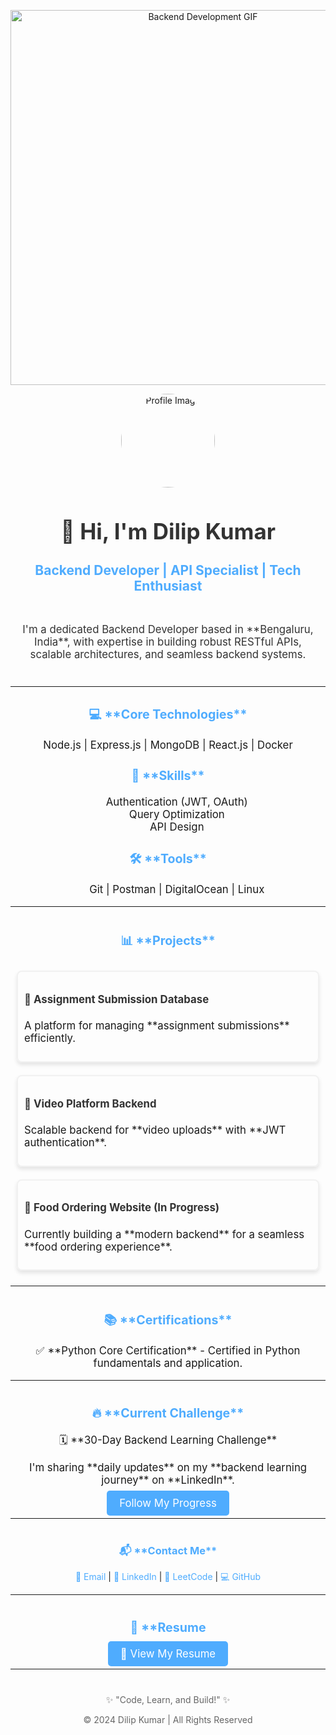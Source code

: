 <p align="center">
  <img src="https://media.giphy.com/media/u1WhXLjwgcXpHJBMRM/giphy.gif" width="600" alt="Backend Development GIF">
</p>

<div style="text-align: center;">
  <img src="https://example.com/path/to/your-image.jpg" alt="Profile Image" style="width: 150px; border-radius: 50%;">
  <h1 style="font-size: 2.5em; color: #333;">👋 Hi, I'm Dilip Kumar</h1>
  <h2 style="font-size: 1.5em; color: #4facfe;">Backend Developer | API Specialist | Tech Enthusiast</h2>
</div>

<div style="margin-top: 20px; font-size: 1.2em; color: #333; padding: 10px;">
  <p style="text-align: center;">I'm a dedicated Backend Developer based in **Bengaluru, India**, with expertise in building robust RESTful APIs, scalable architectures, and seamless backend systems.</p>
</div>

---

<div style="text-align: center; font-size: 1.2em; margin-top: 30px;">
  <h3 style="color: #4facfe;">💻 **Core Technologies**</h3>
  <p>Node.js | Express.js | MongoDB | React.js | Docker</p>
  
  <h3 style="color: #4facfe;">🔑 **Skills**</h3>
  <ul style="list-style-type: none;">
    <li>Authentication (JWT, OAuth)</li>
    <li>Query Optimization</li>
    <li>API Design</li>
  </ul>
  
  <h3 style="color: #4facfe;">🛠 **Tools**</h3>
  <ul style="list-style-type: none;">
    <li>Git | Postman | DigitalOcean | Linux</li>
  </ul>
</div>

---

<div style="text-align: center; font-size: 1.2em; margin-top: 40px;">
  <h3 style="color: #4facfe;">📊 **Projects**</h3>
  <div style="display: inline-block; text-align: left; margin: 10px; border: 2px solid #f1f1f1; padding: 10px; border-radius: 8px; box-shadow: 0 4px 6px rgba(0, 0, 0, 0.1);">
    <h4><a href="https://github.com/dkconnect10/AssignmentSubmissionDB" style="text-decoration: none; color: #333;">📌 Assignment Submission Database</a></h4>
    <p>A platform for managing **assignment submissions** efficiently.</p>
  </div>
  
  <div style="display: inline-block; text-align: left; margin: 10px; border: 2px solid #f1f1f1; padding: 10px; border-radius: 8px; box-shadow: 0 4px 6px rgba(0, 0, 0, 0.1);">
    <h4><a href="https://github.com/dkconnect10/Video-Platform-Backend-" style="text-decoration: none; color: #333;">📌 Video Platform Backend</a></h4>
    <p>Scalable backend for **video uploads** with **JWT authentication**.</p>
  </div>
  
  <div style="display: inline-block; text-align: left; margin: 10px; border: 2px solid #f1f1f1; padding: 10px; border-radius: 8px; box-shadow: 0 4px 6px rgba(0, 0, 0, 0.1);">
    <h4><a href="https://github.com/dkconnect10/Food-Ordering-Backend" style="text-decoration: none; color: #333;">🍔 Food Ordering Website (In Progress)</a></h4>
    <p>Currently building a **modern backend** for a seamless **food ordering experience**.</p>
  </div>
</div>

---

<div style="text-align: center; font-size: 1.2em; margin-top: 40px;">
  <h3 style="color: #4facfe;">📚 **Certifications**</h3>
  <p>✅ **Python Core Certification** - Certified in Python fundamentals and application.</p>
</div>

---

<div style="text-align: center; font-size: 1.2em; margin-top: 40px;">
  <h3 style="color: #4facfe;">🔥 **Current Challenge**</h3>
  <p>🗓️ **30-Day Backend Learning Challenge**</p>
  <p>I'm sharing **daily updates** on my **backend learning journey** on **LinkedIn**.</p>
  <a href="https://www.linkedin.com/in/dilip-kumar-411a55320/" target="_blank" style="background-color: #4facfe; color: white; padding: 10px 20px; border-radius: 5px; text-decoration: none;">Follow My Progress</a>
</div>

---

<div style="text-align: center; margin-top: 40px;">
  <h3 style="color: #4facfe;">📬 **Contact Me**</h3>
  <p>
    <a href="mailto:dilipkumarconnect@gmail.com" style="text-decoration: none; color: #4facfe;">📧 Email</a> | 
    <a href="https://www.linkedin.com/in/dilip-kumar-411a55320/" target="_blank" style="text-decoration: none; color: #4facfe;">🔗 LinkedIn</a> | 
    <a href="https://leetcode.com/u/dkconnect10/" target="_blank" style="text-decoration: none; color: #4facfe;">🧠 LeetCode</a> | 
    <a href="https://github.com/dkconnect10" target="_blank" style="text-decoration: none; color: #4facfe;">💻 GitHub</a>
  </p>
</div>

---

<div style="text-align: center; font-size: 1.2em; margin-top: 40px;">
  <h3 style="color: #4facfe;">📄 **Resume</h3>
  <a href="https://github.com/dkconnect10/-Certification/blob/main/Dilip.Kumar-Resume.pdf" target="_blank" style="background-color: #4facfe; color: white; padding: 10px 20px; border-radius: 5px; text-decoration: none;">📑 View My Resume</a>
</div>

---

<div style="text-align: center; margin-top: 40px; font-size: 1em; color: #666;">
  <p>✨ "Code, Learn, and Build!" ✨</p>
  <p>© 2024 Dilip Kumar | All Rights Reserved</p>
</div>
